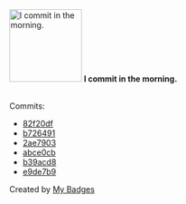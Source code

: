 <img src="https://my-badges.github.io/my-badges/morning-commits.png" alt="I commit in the morning." title="I commit in the morning." width="128">
<strong>I commit in the morning.</strong>
<br><br>

Commits:

- <a href="https://github.com/arista-netdevops-community/cvp-in-gcp/commit/82f20df339b7c11e63549e120895f790a9bddc04">82f20df</a>
- <a href="https://github.com/arista-netdevops-community/cvp-space-recovery/commit/b726491ae54b04aa522379b532aabfdfe7c8f209">b726491</a>
- <a href="https://github.com/arista-netdevops-community/cvp-in-gcp/commit/2ae7903c41e78adad9f37d02cb550c13fb1d7e7f">2ae7903</a>
- <a href="https://github.com/arista-netdevops-community/cvp-in-gcp/commit/abce0cb4f542d6684fa27613e815cde183e252bb">abce0cb</a>
- <a href="https://github.com/diegolima/la-collector/commit/b39acd8115513588c901a3b83c534df63bea5850">b39acd8</a>
- <a href="https://github.com/diegolima/la-collector/commit/e9de7b9439fd5e805ba42cf04a9e054904759b86">e9de7b9</a>


Created by <a href="https://github.com/my-badges/my-badges">My Badges</a>